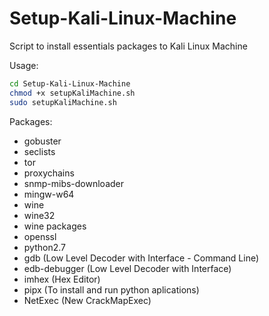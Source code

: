 # Setup-Kali-Linux-Machine

Script to install essentials packages to Kali Linux Machine

Usage:
```sh
cd Setup-Kali-Linux-Machine
chmod +x setupKaliMachine.sh
sudo setupKaliMachine.sh
```


Packages:
- gobuster
- seclists
- tor
- proxychains
- snmp-mibs-downloader
- mingw-w64
- wine
- wine32
- wine packages
- openssl
- python2.7
- gdb (Low Level Decoder with Interface - Command Line)
- edb-debugger (Low Level Decoder with Interface)
- imhex (Hex Editor)
- pipx (To install and run python aplications)
- NetExec (New CrackMapExec)
